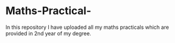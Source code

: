 # Maths-Practical-

In this repository I have uploaded all my maths practicals which are provided in 2nd year of my degree.
